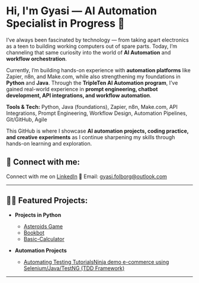 <h1>Hi, I'm Gyasi — AI Automation Specialist in Progress 🚀</h1>

<p>
I’ve always been fascinated by technology — from taking apart electronics as a teen to building working computers out of spare parts. Today, I’m channeling that same curiosity into the world of <strong>AI Automation</strong> and <strong>workflow orchestration</strong>.  
</p>

<p>
Currently, I’m building hands-on experience with <strong>automation platforms</strong> like Zapier, n8n, and Make.com, while also strengthening my foundations in <strong>Python</strong> and <strong>Java</strong>. Through the <strong>TripleTen AI Automation program</strong>, I’ve gained real-world experience in <strong>prompt engineering, chatbot development, API integrations, and workflow automation</strong>.  
</p>

<p>
<strong>Tools & Tech:</strong> Python, Java (foundations), Zapier, n8n, Make.com, API Integrations, Prompt Engineering, Workflow Design, Automation Pipelines, Git/GitHub, Agile
</p>

<p>
This GitHub is where I showcase <strong>AI automation projects, coding practice, and creative experiments</strong> as I continue sharpening my skills through hands-on learning and exploration.
</p>

<h2>🤳 Connect with me:</h2>
<p>
  Connect with me on <a href="https://www.linkedin.com/in/gyasi-folborg">LinkedIn</a>  
  📧 Email: <a href="mailto:gyasi.folborg@outlook.com">gyasi.folborg@outlook.com</a>  
</p>

---

<h2>👨‍💻 Featured Projects:</h2>

- <b>Projects in Python</b>  
  - [Asteroids Game](https://github.com/Gfolborg/Asteroids-Game)  
  - [Bookbot](https://github.com/Gfolborg/bookbot)  
  - [Basic-Calculator](https://github.com/Gfolborg/Basic-Calculator)  

- <b>Automation Projects</b>  
  - [Automating Testing TutorialsNinja demo e-commerce using Selenium/Java/TestNG (TDD Framework)](https://github.com/Gfolborg/testng-selenium-framework)  

---
